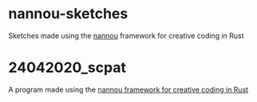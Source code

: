 # nannou-sketches

Sketches made using the [nannou](https://nannou.cc/) framework for creative coding in Rust
# 24042020_scpat
A program made using the [nannou framework for creative coding in Rust](https://nannou.cc)
